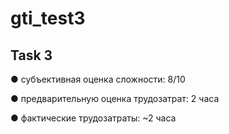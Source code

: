# gti_test3

## Task 3

● субъективная оценка сложности: 8/10

● предварительную оценка трудозатрат: 2 часа

● фактические трудозатраты: ~2 часа
